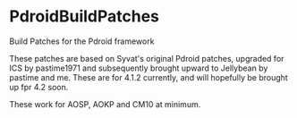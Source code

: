 PdroidBuildPatches
==================

Build Patches for the Pdroid framework

These patches are based on Syvat's original Pdroid patches, upgraded for ICS by pastime1971
and subsequently brought upward to Jellybean by pastime and me. These are for 4.1.2 currently, and will hopefully be brought up fpr 4.2 soon.

These work for AOSP, AOKP and CM10 at minimum.
